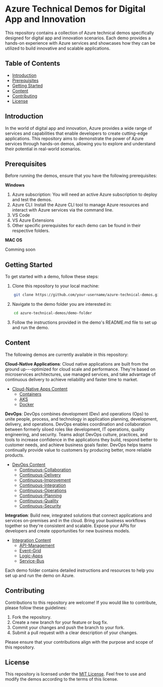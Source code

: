 Azure Technical Demos for Digital App and Innovation
====================================================

This repository contains a collection of Azure technical demos specifically designed for digital app and innovation scenarios. Each demo provides a hands-on experience with Azure services and showcases how they can be utilized to build innovative and scalable applications.

Table of Contents
-----------------

-   [Introduction](#introduction)
-   [Prerequisites](#prerequisites)
-   [Getting Started](#getting-started)
-   [Content](#content)
-   [Contributing](#contributing)
-   [License](#license)

Introduction
------------

In the world of digital app and innovation, Azure provides a wide range of services and capabilities that enable developers to create cutting-edge applications. This repository aims to demonstrate the power of Azure services through hands-on demos, allowing you to explore and understand their potential in real-world scenarios.

Prerequisites
-------------

Before running the demos, ensure that you have the following prerequisites:

**Windows**

1.  Azure subscription: You will need an active Azure subscription to deploy and test the demos.
2.  Azure CLI: Install the Azure CLI tool to manage Azure resources and interact with Azure services via the command line.
3.  VS Code
4.  VS Azure Extensions
3.  Other specific prerequisites for each demo can be found in their respective folders.

**MAC OS**

Comming soon

Getting Started
---------------

To get started with a demo, follow these steps:

1.  Clone this repository to your local machine:
``````bash
    git clone https://github.com/your-username/azure-technical-demos.git
``````
2.  Navigate to the demo folder you are interested in:
``````bash
    cd azure-technical-demos/demo-folder
``````
3.  Follow the instructions provided in the demo's README.md file to set up and run the demo.

Content
-----

The following demos are currently available in this repository:

**Cloud-Native Applications**: Cloud native applications are built from the ground up---optimized for cloud scale and performance. They're based on microservices architectures, use managed services, and take advantage of continuous delivery to achieve reliability and faster time to market.

- [Cloud-Native Apps Content](/Cloud-Native/)
    - [Containers](/Cloud-Native/Containers/)
    - [AKS](/Cloud-Native/Containers/AKS/)
    - [Docker](/Cloud-Native/Containers/Docker/)


**DevOps**: DevOps combines development (Dev) and operations (Ops) to unite people, process, and technology in application planning, development, delivery, and operations. DevOps enables coordination and collaboration between formerly siloed roles like development, IT operations, quality engineering, and security. Teams adopt DevOps culture, practices, and tools to increase confidence in the applications they build, respond better to customer needs, and achieve business goals faster. DevOps helps teams continually provide value to customers by producing better, more reliable products.

- [DevOps Content][devops]
    - [Continuous-Collaboration][CC]
    - [Continuous-Delivery][CD]
    - [Continuous-Improvement][CIMP]
    - [Continuous-Integration][CI]
    - [Continuous-Operations][CO]
    - [Continuous-Planning](/DevOps/Continuous-Planning/)
    - [Continuous-Quality][CQ]
    - [Continuous-Security][CS]

**Integration**: Build new, integrated solutions that connect applications and services on-premises and in the cloud. Bring your business workflows together so they're consistent and scalable. Expose your APIs for developers and create opportunities for new business models.

- [Integration Content][int]
    - [API-Management][apim]
    - [Event-Grid][egrid]
    - [Logic-Apps][LA]
    - [Service-Bus][SBUS]

Each demo folder contains detailed instructions and resources to help you set up and run the demo on Azure.

Contributing
------------

Contributions to this repository are welcome! If you would like to contribute, please follow these guidelines:

1.  Fork the repository.
2.  Create a new branch for your feature or bug fix.
3.  Commit your changes and push the branch to your fork.
4.  Submit a pull request with a clear description of your changes.

Please ensure that your contributions align with the purpose and scope of this repository.

License
-------

This repository is licensed under the [MIT License](https://chat.openai.com/LICENSE). Feel free to use and modify the demos according to the terms of this license.

[CS]: /DevOps/Continuous-Security/
[CQ]: /DevOps/Continuous-Quality/
[CO]: /DevOps/Continuous-Operations/
[CI]: /DevOps/Continuous-Integration/
[CIMP]: /DevOps/Continuous-Improvement/
[CD]: /DevOps/Continuous-Delivery/
[CC]: /DevOps/Continuous-Collaboration/
[devops]: /DevOps/
[SBUS]: /Integration/Service-Bus/
[LA]: /Integration/Logic-Apps/
[egrid]: /Integration/Event-Grid/
[apim]: /Integration/API-Management/
[int]: /Integration/
